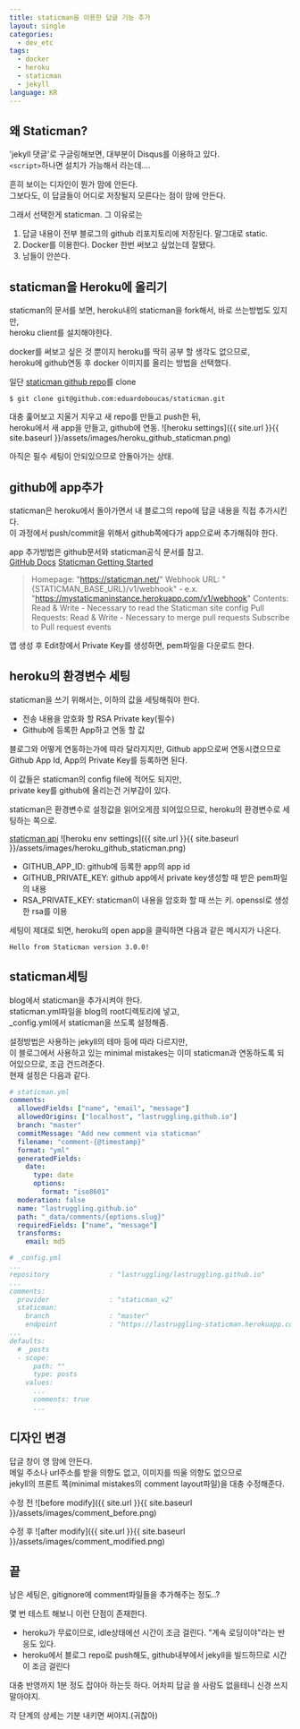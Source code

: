 ```yaml
---
title: staticman을 이용한 답글 기능 추가
layout: single
categories:
  - dev_etc
tags:
  - docker
  - heroku
  - staticman
  - jekyll
language: KR
---
```


## 왜 Staticman?

'jekyll 댓글'로 구글링해보면, 대부분이 Disqus를 이용하고 있다.  
`<script>`하나면 설치가 가능해서 라는데....

흔히 보이는 디자인이 뭔가 맘에 안든다.  
그보다도, 이 답글들이 어디로 저장될지 모른다는 점이 맘에 안든다.

그래서 선택한게 staticman. 그 이유로는
1. 답글 내용이 전부 블로그의 github 리포지토리에 저장된다. 말그대로 static.
2. Docker를 이용한다. Docker 한번 써보고 싶었는데 잘됐다.
3. 남들이 안쓴다.

## staticman을 Heroku에 올리기
staticman의 문서를 보면, heroku내의 staticman을 fork해서, 바로 쓰는방법도 있지만,  
heroku client를 설치해야한다.

docker를 써보고 싶은 것 뿐이지 heroku를 딱히 공부 할 생각도 없으므로,  
heroku에 github연동 후 docker 이미지를 올리는 방법을 선택했다.

일단 [staticman github repo](https://github.com/eduardoboucas/staticman)를 clone
```
$ git clone git@github.com:eduardoboucas/staticman.git
```
대충 훑어보고 지울거 지우고 새 repo를 만들고 push한 뒤,  
heroku에서 새 app을 만들고, github에 연동.
![heroku settings]({{ site.url }}{{ site.baseurl }}/assets/images/heroku_github_staticman.png)

아직은 필수 세팅이 안되있으므로 안돌아가는 상태.

## github에 app추가
staticman은 heroku에서 돌아가면서 내 블로그의 repo에 답글 내용을 직접 추가시킨다.  
이 과정에서 push/commit을 위해서 github쪽에다가 app으로써 추가해줘야 한다.

app 추가방법은 github문서와 staticman공식 문서를 참고.  
[GitHub Docs](https://docs.github.com/en/developers/apps/creating-a-github-app)
[Staticman Getting Started](https://staticman.net/docs/getting-started.html)

> Homepage: "https://staticman.net/"
> Webhook URL: "{STATICMAN_BASE_URL}/v1/webhook" - e.x. "https://mystaticmaninstance.herokuapp.com/v1/webhook"
> Contents: Read & Write - Necessary to read the Staticman site config
> Pull Requests: Read & Write - Necessary to merge pull requests
> Subscribe to Pull request events

앱 생성 후 Edit창에서 Private Key를 생성하면, pem파일을 다운로드 한다.

## heroku의 환경변수 세팅
staticman을 쓰기 위해서는, 이하의 값을 세팅해줘야 한다.
* 전송 내용을 암호화 할 RSA Private key(필수)
* Github에 등록한 App하고 연동 할 값

블로그와 어떻게 연동하는가에 따라 달라지지만, Github app으로써 연동시켰으므로  
Github App Id, App의 Private Key를 등록하면 된다.

이 값들은 staticman의 config file에 적어도 되지만,  
private key를 github에 올리는건 거부감이 있다.

staticman은 환경변수로 설정값을 읽어오게끔 되어있으므로, heroku의 환경변수로 세팅하는 쪽으로.

[staticman api](https://staticman.net/docs/api)
![heroku env settings]({{ site.url }}{{ site.baseurl }}/assets/images/heroku_github_staticman.png)

* GITHUB_APP_ID: github에 등록한 app의 app id
* GITHUB_PRIVATE_KEY: github app에서 private key생성할 때 받은 pem파일의 내용
* RSA_PRIVATE_KEY: staticman이 내용을 암호화 할 때 쓰는 키. openssl로 생성한 rsa를 이용

세팅이 제대로 되면, heroku의 open app을 클릭하면 다음과 같은 메시지가 나온다.
```
Hello from Staticman version 3.0.0!
```

## staticman세팅
blog에서 staticman을 추가시켜야 한다.  
staticman.yml파일을 blog의 root디렉토리에 넣고,  
_config.yml에서 staticman을 쓰도록 설정해줌.  

설정방법은 사용하는 jekyll의 테마 등에 따라 다르지만,  
이 블로그에서 사용하고 있는 minimal mistakes는 이미 staticman과 연동하도록 되어있으므로, 조금 건드려준다.  
현재 설정은 다음과 같다.

```yml
# staticman.yml
comments:
  allowedFields: ["name", "email", "message"]
  allowedOrigins: ["localhost", "lastruggling.github.io"]
  branch: "master"
  commitMessage: "Add new comment via staticman"
  filename: "comment-{@timestamp}"
  format: "yml"
  generatedFields:
    date:
      type: date
      options:
        format: "iso8601"
  moderation: false
  name: "lastruggling.github.io"
  path: "_data/comments/{options.slug}"
  requiredFields: ["name", "message"]
  transforms:
    email: md5

# _config.yml
...
repository               : "lastruggling/lastruggling.github.io"
...
comments:
  provider               : "staticman_v2"
  staticman:
    branch               : "master"
    endpoint             : "https://lastruggling-staticman.herokuapp.com/v3/entry/github/"
...
defaults:
  # _posts
  - scope:
      path: ""
      type: posts
    values:
      ...
      comments: true
      ...
```

## 디자인 변경
답글 창이 영 맘에 안든다.  
메일 주소나 url주소를 받을 의향도 없고, 이미지를 띄울 의향도 없으므로  
jekyll의 프론트 쪽(minimal mistakes의 comment layout파일)을 대충 수정해준다.

수정 전
![before modify]({{ site.url }}{{ site.baseurl }}/assets/images/comment_before.png)

수정 후
![after modify]({{ site.url }}{{ site.baseurl }}/assets/images/comment_modified.png)

## 끝
남은 세팅은, gitignore에 comment파일들을 추가해주는 정도..?

몇 번 테스트 해보니 이런 단점이 존재한다.
* heroku가 무료이므로, idle상태에선 시간이 조금 걸린다. "계속 로딩이야"라는 반응도 있다.
* heroku에서 블로그 repo로 push해도, github내부에서 jekyll을 빌드하므로 시간이 조금 걸린다

대충 반영까지 1분 정도 잡야아 하는듯 하다.
어차피 답글 쓸 사람도 없을테니 신경 쓰지 말아야지.

각 단계의 상세는 기분 내키면 써야지.(귀찮아)
